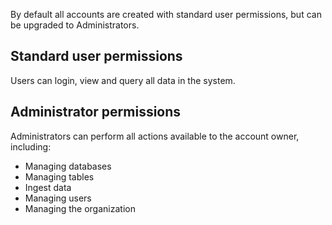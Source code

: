 By default all accounts are created with standard user permissions, but can be upgraded to Administrators.

## Standard user permissions

Users can login, view and query all data in the system.

## Administrator permissions

Administrators can perform all actions available to the account owner, including:
* Managing databases
* Managing tables
* Ingest data
* Managing users
* Managing the organization
